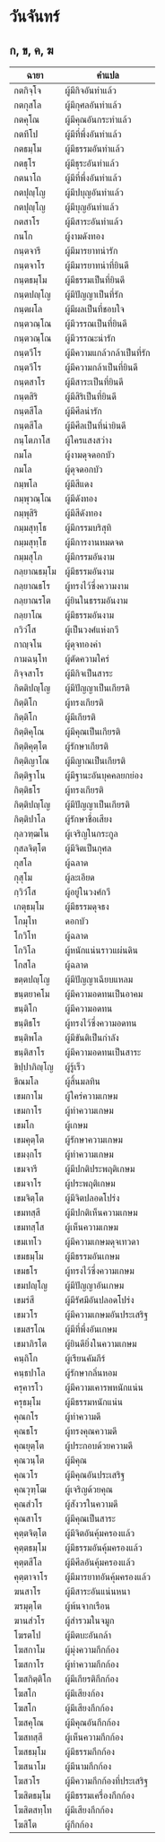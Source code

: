 # วันจันทร์
## ก, ข, ค, ฆ

| ฉายา | คำแปล |
| --- | --- |
| กตกิจฺโจ | ผู้มีกิจอันทำแล้ว |
| กตกุสโล | ผู้มีกุศลอันทำแล้ว |
| กตคุโณ | ผู้มีคุณอันกระทำแล้ว |
| กตทีโป | ผู้มีที่พึ่งอันทำแล้ว |
| กตธมฺโม | ผู้มีธรรมอันทำแล้ว |
| กตธุโร | ผู้มีธุระอันทำแล้ว |
| กตนาโถ | ผู้มีที่พึ่งอันทำแล้ว |
| กตปุญฺโญ | ผู้มีปบุญอันทำแล้ว |
| กตปุญฺโญ | ผู้มีบุญอันทำแล้ว |
| กตสาโร | ผู้มีสาระอันทำแล้ว |
| กนโก | ผู้งามดังทอง |
| กนฺตจารี | ผู้มีมารยาทน่ารัก |
| กนฺตจาโร | ผู้มีมารยาทน่าที่ยินดี |
| กนฺตธมฺโม | ผู้มีธรรมเป็นที่ยินดี |
| กนฺตปญฺโญ | ผู้มีปัญญาเป็นที่รัก |
| กนฺตผโล | ผู้มีผลเป็นที่ชอบใจ |
| กนฺตวณฺโณ | ผู้มีวรรณเป็นที่ยินดี |
| กนฺตวณฺโณ | ผู้มีวรรณะน่ารัก |
| กนฺตวีโร | ผู้มีความแกล้วกล้าเป็นที่รัก |
| กนฺตวีโร | ผู้มีความกล้าเป็นที่ยินดี |
| กนฺตสาโร | ผู้มีสาระเป็นที่ยินดี |
| กนฺตสิริ | ผู้มีสิริเป็นที่ยินดี |
| กนฺตสีโล | ผู้มีศีลน่ารัก |
| กนฺตสีโล | ผู้มีศีลเป็นที่น่ายินดี |
| กนฺโตภาโส | ผู้ใครแสงสว่าง |
| กมโล | ผู้งามดุจดอกบัว |
| กมโล | ผู้ดุจดอกบัว |
| กมฺพโล | ผู้มีสีแดง |
| กมฺพุวณฺโณ | ผู้มีดังทอง |
| กมฺพุสิริ | ผู้มีสีดังทอง |
| กมฺมสุทฺโธ | ผู้มีกรรมบริสุทิ |
| กมฺมสุทฺโธ | ผู้มีการงานหมดจด |
| กมฺมสุโภ | ผู้มีกรรมอันงาม |
| กลฺยาณธมฺโม | ผู้มีธรรมอันงาม |
| กลฺยาณธโร | ผู้ทรงไว้ซึ่งความงาม |
| กลฺยาณรโต | ผู้ยินในธรรมอันงาม |
| กลฺยาโณ | ผู้มีธรรมอันงาม |
| กวิวํโส | ผู้เป็นวงศ์แห่งกวี |
| กาญฺจโน | ผู้ดุจทองคำ |
| กามฉนฺโท | ผู้ตัดความใคร่ |
| กิจฺจสาโร | ผู้มีกิจเป็นสาระ |
| กิตติปญฺโญ | ผู้มีปัญญาเป็นเกียรติ |
| กิตฺติโก | ผู้ทรงเกียรติ |
| กิตฺติโก | ผู้มีเกียรติ |
| กิตฺติคุโณ | ผู้มีคุณเป็นเกียรติ |
| กิตฺติคุตฺโต | ผู้รักษาเกียรติ |
| กิตฺติญาโณ | ผู้มีญาณเป็นเกียรติ |
| กิตฺติฐาโน | ผู้มีฐานะอันบุคคลยกย่อง |
| กิตฺติธโร | ผู้ทรงเกียรติ |
| กิตฺติปญฺโญ | ผู้มีปัญญาเป็นเกียรติ |
| กิตฺติปาโล | ผู้รักษาชื่อเสียง |
| กุลวฑฺฒโน | ผู้เจริญในกระกูล |
| กุสลจิตฺโต | ผู้มีจิตเป็นกุศล |
| กุสโล | ผู้ฉลาด |
| กุสุโม | ผู้ละเอียด |
| กฺวิว์โส | ผู้อยู่ในวงศ์กวี |
| เกตุธมฺโม | ผู้มีธรรมดุจธง |
| โกมุโท | ดอกบัว |
| โกวิโท | ผู้ฉลาด |
| โกวิโล | ผู้หนักแน่นราวแผ่นดิน |
| โกสโล | ผู้ฉลาด |
| ขตฺตปญฺโญ | ผู้มีปัญญาเฉียบแหลม |
| ขนฺตยาคโม | ผู้มีความอดทนเป็นอาคม |
| ขนฺติโก | ผู้มีความอดทน |
| ขนฺติธโร | ผู้ทรงไว้ซึ่งความอดทน |
| ขนฺติพโล | ผู้มีขันติเป็นกำลัง |
| ขนฺติสาโร | ผู้มีความอดทนเป็นสาระ |
| ขิปฺปาภิญฺโญ | ผู้รู้เร็ว |
| ขีณมโล | ผู้สิ้นมลทิน |
| เขมกาโม | ผู้ใคร่ความเกษม |
| เขมกาโร | ผู้ทำความเกษม |
| เขมโก | ผู้เกษม |
| เขมคุตฺโต | ผู้รักษาความเกษม |
| เขมงฺกโร | ผู้ทำความเกษม |
| เขมจารี | ผู้มีปกติประพฤติเกษม |
| เขมจาโร | ผู้ประพฤติเกษม |
| เขมจิตฺโต | ผู้มีจิตปลอดโปร่ง |
| เขมทสฺสี | ผู้มีปกติเห็นความเกษม |
| เขมทสฺโส | ผู้เห็นความเกษม |
| เขมเทโว | ผู้มีความเกษมดุจเทวดา |
| เขมธมฺโม | ผู้มีธรรมอันเกษม |
| เขมธโร | ผู้ทรงไว้ซึ่งความเกษม |
| เขมปญฺโญ | ผู้มีปัญญาอันเกษม |
| เขมรํสี | ผู้มีรัศมีอันปลอดโปร่ง |
| เขมวโร | ผู้มีความเกษมอันประเสริฐ |
| เขมสรโณ | ผู้มีที่พึ่งอันเกษม |
| เขมาภิรโต | ผู้ยินดียิ่งในความเกษม |
| คนฺถิโก | ผู้เรียนคัมภีร์ |
| คนฺธปาโล | ผู้รักษากลิ่นหอม |
| ครุคารโว | ผู้มีความเคารพหนักแน่น |
| ครุธมฺโม | ผู้มีธรรมหนักแน่น |
| คุณกโร | ผู้ทำความดี |
| คุณธโร | ผู้ทรงคุณความดี |
| คุณยุตฺโต | ผู้ประกอบด้วยความดี |
| คุณวนฺโต | ผู้มีคุณ |
| คุณวโร | ผู้มีคุณอันประเสริฐ |
| คุณวุฑฺโฒ | ผู้เจริญด้วยคุณ |
| คุณสํวโร | ผู้สังวรในความดี |
| คุณสาโร | ผู้มีคุณเป็นสาระ |
| คุตฺตจิตฺโต | ผู้มีจิตอันคุ้มครองแล้ว |
| คุตฺตธมฺโม | ผู้มีธรรมอันคุ้มครองแล้ว |
| คุตฺตสีโล | ผู้มีศีลอันคุ้มครองแล้ว |
| คุตฺตาจาโร | ผู้มีมารยาทอันคุ้มครองแล้ว |
| ฆนสาโร | ผู้มีสาระอันแน่นหนา |
| ฆรมุตฺโต | ผู้พ้นจากเรือน |
| ฆานสํวโร | ผู้สำรวมในจมูก |
| โฆรตโป | ผู้มีตบะอันกล้า |
| โฆสกาโม | ผู้มุ่งความกึกก้อง |
| โฆสกาโร | ผู้ทำความกึกก้อง |
| โฆสกิตฺติโก | ผู้มีเกียรติกึกก้อง |
| โฆสโก | ผู้มีเสียงก้อง |
| โฆสโก | ผู้มีเสียงกึกก้อง |
| โฆสคุโณ | ผู้มีคุณอันกึกก้อง |
| โฆสทสฺสี | ผู้เห็นความกึกก้อง |
| โฆสธมฺโม | ผู้มีธรรมกึกก้อง |
| โฆสนาโม | ผู้มีนามกึกก้อง |
| โฆสวโร | ผู้มีความกึกก้องที่ประเสริฐ |
| โฆสิตธมฺโม | ผู้มีธรรมเครื่องกึกก้อง |
| โฆสิตสทฺโท | ผู้มีเสียงกึกก้อง |
| โฆสิโต | ผู้กึกก้อง |